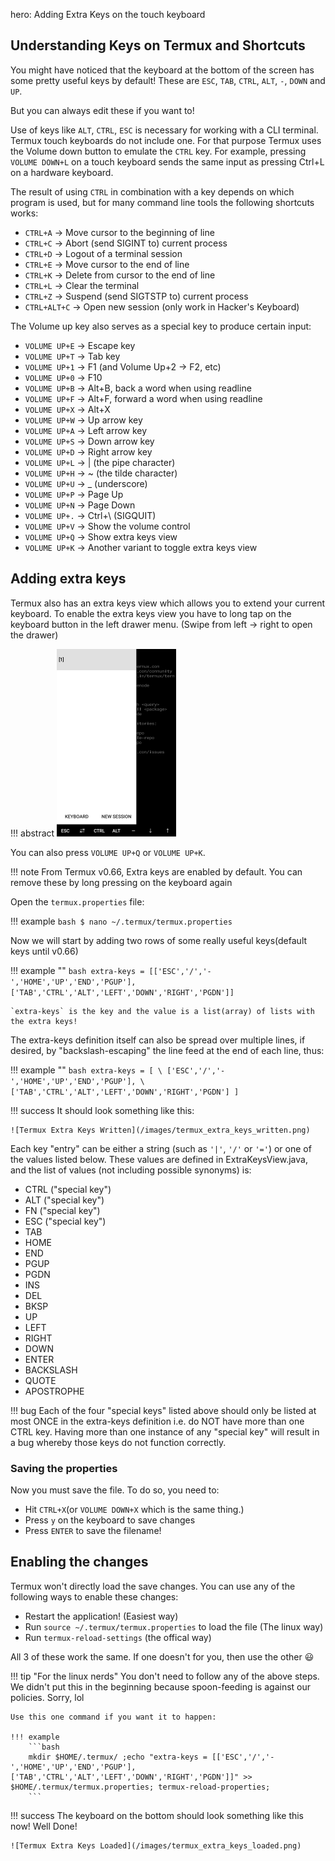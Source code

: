 hero: Adding Extra Keys on the touch keyboard

## Understanding Keys on Termux and Shortcuts
You might have noticed that the keyboard at the bottom of the screen has some pretty useful keys by default!
These are `ESC`, `TAB`, `CTRL`, `ALT`, `-`, `DOWN` and `UP`.

But you can always edit these if you want to!

Use of keys like `ALT`, `CTRL`, `ESC` is necessary for working with a CLI terminal.
Termux touch keyboards do not include one.
For that purpose Termux uses the Volume down button to emulate the `CTRL` key.
For example, pressing `VOLUME DOWN+L` on a touch keyboard sends the same input
as pressing Ctrl+L on a hardware keyboard.

The result of using `CTRL` in combination with a key depends on which program is used, but for many command line tools the following shortcuts works:

* `CTRL+A` → Move cursor to the beginning of line
* `CTRL+C` → Abort (send SIGINT to) current process
* `CTRL+D` → Logout of a terminal session
* `CTRL+E` → Move cursor to the end of line
* `CTRL+K` → Delete from cursor to the end of line
* `CTRL+L` → Clear the terminal
* `CTRL+Z` → Suspend (send SIGTSTP to) current process
* `CTRL+ALT+C` → Open new session (only work in Hacker's Keyboard)

The Volume up key also serves as a special key to produce certain input:

* `VOLUME UP+E` → Escape key
* `VOLUME UP+T` → Tab key
* `VOLUME UP+1` → F1 (and Volume Up+2 → F2, etc)
* `VOLUME UP+0` → F10
* `VOLUME UP+B` → Alt+B, back a word when using readline
* `VOLUME UP+F` → Alt+F, forward a word when using readline
* `VOLUME UP+X` → Alt+X
* `VOLUME UP+W` → Up arrow key
* `VOLUME UP+A` → Left arrow key
* `VOLUME UP+S` → Down arrow key
* `VOLUME UP+D` → Right arrow key
* `VOLUME UP+L` → | (the pipe character)
* `VOLUME UP+H` → ~ (the tilde character)
* `VOLUME UP+U` → _ (underscore)
* `VOLUME UP+P` → Page Up
* `VOLUME UP+N` → Page Down
* `VOLUME UP+.` → Ctrl+\ (SIGQUIT)
* `VOLUME UP+V` → Show the volume control
* `VOLUME UP+Q` → Show extra keys view
* `VOLUME UP+K` → Another variant to toggle extra keys view


## Adding extra keys

Termux also has an extra keys view which allows you to extend your current keyboard.
To enable the extra keys view you have to long tap on the keyboard button in the left drawer menu.
(Swipe from left → right to open the drawer)

!!! abstract
    ![Termux Left Drawer](/images/termux_left_drawer.png)

You can also press `VOLUME UP+Q` or `VOLUME UP+K`.

!!! note
    From Termux v0.66, Extra keys are enabled by default.
    You can remove these by long pressing on the keyboard again

Open the `termux.properties` file:

!!! example
    ```bash
    $ nano ~/.termux/termux.properties
    ```

Now we will start by adding two rows of some really useful keys(default keys until v0.66)

!!! example ""
    ```bash
    extra-keys = [['ESC','/','-','HOME','UP','END','PGUP'],['TAB','CTRL','ALT','LEFT','DOWN','RIGHT','PGDN']]
    ```

    `extra-keys` is the key and the value is a list(array) of lists with the extra keys!

The extra-keys definition itself can also be spread over multiple lines,
if desired, by "backslash-escaping" the line feed at the end of each line, thus:

!!! example ""
    ```bash
    extra-keys = [ \
        ['ESC','/','-','HOME','UP','END','PGUP'], \
        ['TAB','CTRL','ALT','LEFT','DOWN','RIGHT','PGDN']
    ]
    ```

!!! success
    It should look something like this:

    ![Termux Extra Keys Written](/images/termux_extra_keys_written.png)

Each key "entry" can be either a string (such as `'|'`, `'/'` or `'='`) or one of the values listed below.
These values are defined in ExtraKeysView.java, and the list of values (not including possible synonyms) is:

* CTRL ("special key")
* ALT ("special key")
* FN ("special key")
* ESC ("special key")
* TAB
* HOME
* END
* PGUP
* PGDN
* INS
* DEL
* BKSP
* UP
* LEFT
* RIGHT
* DOWN
* ENTER
* BACKSLASH
* QUOTE
* APOSTROPHE

!!! bug
    Each of the four "special keys" listed above should only be listed at most
    ONCE in the extra-keys definition i.e. do NOT have more than one CTRL key.
    Having more than one instance of any "special key" will result in a bug
    whereby those keys do not function correctly.

### Saving the properties
Now you must save the file. To do so, you need to:

* Hit `CTRL+X`(or `VOLUME DOWN+X` which is the same thing.)
* Press `y` on the keyboard to save changes
* Press `ENTER` to save the filename! 

## Enabling the changes
Termux won't directly load the save changes.
You can use any of the following ways to enable these changes:

* Restart the application! (Easiest way)
* Run `source ~/.termux/termux.properties` to load the file (The linux way)
* Run `termux-reload-settings` (the offical way)

All 3 of these work the same. If one doesn't for you, then use the other :smiley:

!!! tip "For the linux nerds"
    You don't need to follow any of the above steps.
    We didn't put this in the beginning because spoon-feeding is against our policies.
    Sorry, lol

    Use this one command if you want it to happen:

    !!! example
        ```bash
        mkdir $HOME/.termux/ ;echo "extra-keys = [['ESC','/','-','HOME','UP','END','PGUP'],['TAB','CTRL','ALT','LEFT','DOWN','RIGHT','PGDN']]" >> $HOME/.termux/termux.properties; termux-reload-properties;
        ```

!!! success
    The keyboard on the bottom should look something like this now!
    Well Done!

    ![Termux Extra Keys Loaded](/images/termux_extra_keys_loaded.png)